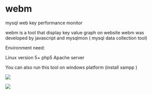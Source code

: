 webm
====

mysql web key performance monitor

webm is a tool that display key value graph on website 
webm was developed by javascript and mysqlmon ( mysql data collection tool)

Environment need:

Linux version 5+  php5 Apache server 

You can also run this tool on windows platform (install xampp )

![](https://cloud.githubusercontent.com/assets/1445708/4434507/a7c09c1e-4719-11e4-9348-5c3aafa4c2b5.png)

![](https://cloud.githubusercontent.com/assets/1445708/4434504/8341013a-4719-11e4-949d-ec5720d32bd7.png)


